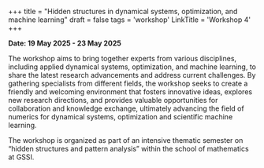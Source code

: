 +++
title = "Hidden structures in dynamical systems, optimization, and machine learning"
draft = false
tags = 'workshop'
LinkTitle = 'Workshop 4'
+++



**Date: 19 May 2025 - 23 May 2025**

The workshop aims to bring together experts from various disciplines, including applied dynamical systems, optimization, and machine learning, to share the latest research advancements and address current challenges. By gathering specialists from different fields, the workshop seeks to create a friendly and welcoming environment that fosters innovative ideas, explores new research directions, and provides valuable opportunities for collaboration and knowledge exchange, ultimately advancing the field of numerics for dynamical systems, optimization and scientific machine learning.


The workshop is organized as part of an intensive thematic semester on “hidden structures and pattern analysis” within the school of mathematics at GSSI.
